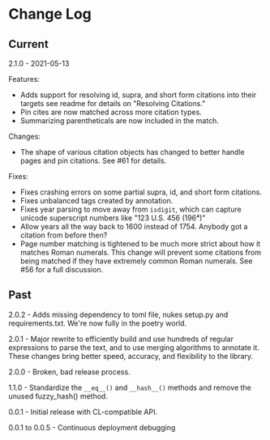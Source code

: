 # Change Log

## Current

2.1.0 - 2021-05-13

Features:
 - Adds support for resolving id, supra, and short form citations into
   their targets see readme for details on "Resolving Citations."
 - Pin cites are now matched across more citation types.
 - Summarizing parentheticals are now included in the match.

Changes:
 - The shape of various citation objects has changed to better handle pages and
   pin citations. See #61 for details.

Fixes:
 - Fixes crashing errors on some partial supra, id, and short form citations.
 - Fixes unbalanced tags created by annotation.
 - Fixes year parsing to move away from `isdigit`, which can capture 
   unicode superscript numbers like "123 U.S. 456 (196⁴)"
 - Allow years all the way back to 1600 instead of 1754. Anybody got a citation
   from before then?
 - Page number matching is tightened to be much more strict about how it 
   matches Roman numerals. This change will prevent some citations from being 
   matched if they have extremely common Roman numerals. See #56 for a full 
   discussion.
   
## Past

2.0.2 - Adds missing dependency to toml file, nukes setup.py and
requirements.txt. We're now fully in the poetry world.

2.0.1 - Major rewrite to efficiently build and use hundreds of regular
expressions to parse the text, and to use merging algorithms to annotate it.
These changes bring better speed, accuracy, and flexibility to the library.

2.0.0 - Broken, bad release process.

1.1.0 - Standardize the `__eq__()` and `__hash__()` methods and remove the
unused fuzzy_hash() method.

0.0.1 - Initial release with CL-compatible API.

0.0.1 to 0.0.5 - Continuous deployment debugging
